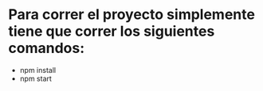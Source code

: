 # Para correr el proyecto simplemente tiene que correr los siguientes comandos:

- npm install
- npm start
